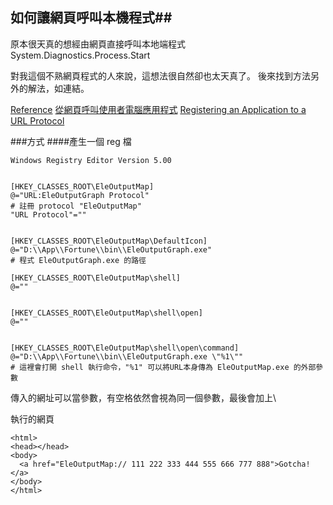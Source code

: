 ## 如何讓網頁呼叫本機程式##
原本很天真的想經由網頁直接呼叫本地端程式
System.Diagnostics.Process.Start

對我這個不熟網頁程式的人來說，這想法很自然卻也太天真了。
後來找到方法另外的解法，如連結。

[Reference](http://carolhsu.github.io/blog/2013/07/31/how-to-open-local-application-via-website-url/)
[從網頁呼叫使用者電腦應用程式](http://kmmr.pixnet.net/blog/post/34454099-%E5%BE%9E%E7%B6%B2%E9%A0%81%E5%91%BC%E5%8F%AB%E4%BD%BF%E7%94%A8%E8%80%85%E9%9B%BB%E8%85%A6%E6%87%89%E7%94%A8%E7%A8%8B%E5%BC%8F)
[Registering an Application to a URL Protocol](https://msdn.microsoft.com/en-us/library/Aa767914.aspx)

###方式
####產生一個 reg 檔
```
Windows Registry Editor Version 5.00


[HKEY_CLASSES_ROOT\EleOutputMap]
@="URL:EleOutputGraph Protocol"     
# 註冊 protocol "EleOutputMap"
"URL Protocol"=""


[HKEY_CLASSES_ROOT\EleOutputMap\DefaultIcon]
@="D:\\App\\Fortune\\bin\\EleOutputGraph.exe"
# 程式 EleOutputGraph.exe 的路徑

[HKEY_CLASSES_ROOT\EleOutputMap\shell]
@=""


[HKEY_CLASSES_ROOT\EleOutputMap\shell\open]
@=""


[HKEY_CLASSES_ROOT\EleOutputMap\shell\open\command]
@="D:\\App\\Fortune\\bin\\EleOutputGraph.exe \"%1\""
# 這裡會打開 shell 執行命令，"%1" 可以將URL本身傳為 EleOutputMap.exe 的外部參數
```
傳入的網址可以當參數，有空格依然會視為同一個參數，最後會加上\


執行的網頁
```
<html>
<head></head>
<body>
  <a href="EleOutputMap:// 111 222 333 444 555 666 777 888">Gotcha!</a>
</body>
</html>
```